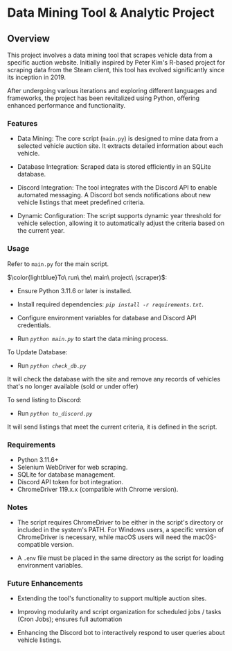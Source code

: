 # Data Mining Tool & Analytic Project

## Overview

This project involves a data mining tool that scrapes vehicle data from a specific auction website. Initially inspired by Peter Kim's R-based project for scraping data from the Steam client, this tool has evolved significantly since its inception in 2019. 

After undergoing various iterations and exploring different languages and frameworks, the project has been revitalized using Python, offering enhanced performance and functionality.

### Features

- Data Mining: The core script (`main.py`) is designed to mine data from a selected vehicle auction site. It extracts detailed information about each vehicle. 
    
- Database Integration: Scraped data is stored efficiently in an SQLite database.

- Discord Integration: The tool integrates with the Discord API to enable automated messaging. A Discord bot sends notifications about new vehicle listings that meet predefined criteria.

- Dynamic Configuration: The script supports dynamic year threshold for vehicle selection, allowing it to automatically adjust the criteria based on the current year.

### Usage

Refer to `main.py` for the main script. 

$\color{lightblue}To\ run\ the\ main\ project\ (scraper)$:

- Ensure Python 3.11.6 or later is installed.

- Install required dependencies: <i>`pip install -r requirements.txt`</i>.
    
- Configure environment variables for database and Discord API credentials.

- Run <i>`python main.py`</i> to start the data mining process.

To Update Database:

- Run <i>`python check_db.py`</i>

It will check the database with the site and remove any records of vehicles that's no longer available (sold or under offer)

To send listing to Discord:

- Run <i>`python to_discord.py`</i>

It will send listings that meet the current criteria, it is defined in the script.


### Requirements

- Python 3.11.6+
- Selenium WebDriver for web scraping.
- SQLite for database management.
- Discord API token for bot integration.
- ChromeDriver 119.x.x (compatible with Chrome version).

### Notes

- The script requires ChromeDriver to be either in the script's directory or included in the system's PATH. For Windows users, a specific version of ChromeDriver is necessary, while macOS users will need the macOS-compatible version.
    
- A `.env` file must be placed in the same directory as the script for loading environment variables.

### Future Enhancements

<!-- - Implementing advanced data analysis techniques on the scraped data for insights and trends. -->
    
- Extending the tool's functionality to support multiple auction sites.

- Improving modularity and script organization for scheduled jobs / tasks (Cron Jobs); ensures full automation

- Enhancing the Discord bot to interactively respond to user queries about vehicle listings.


